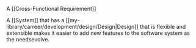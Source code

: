 A [[Cross-Functional Requirement]]

A [[System]] that has a [[my-library/carreer/development/design/Design|Design]] that is flexible and extensible makes it easier to add new features to the software system as the needsevolve.